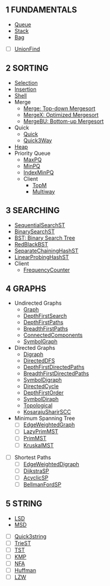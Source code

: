 
## 1 FUNDAMENTALS
  - [Queue](fund/queue.go)
  - [Stack](fund/stack.go)
  - [Bag](fund/bag.go)
  - [ ] [UnionFind](#)
## 2 SORTING
  - [Selection](sorting/selection.go)
  - [Insertion](sorting/insertion.go)
  - [Shell](sorting/shell.go)
  - Merge
    - [Merge: Top-down Mergesort](sorting/merge.go)
    - [MergeX: Optimized Mergesort](sorting/mergex.go)
    - [MergeBU: Bottom-up Mergesort](sorting/merge_bu.go)
  - Quick
    - [Quick](sorting/quick.go)
    - [Quick3Way](sorting/quick_3way.go)
  - [Heap](sorting/heap.go)
  - Priority Queue
    - [MaxPQ](sorting/pq/max_pq.go)
    - [MinPQ](sorting/pq/min_pq.go)
    - [IndexMinPQ](sorting/pq/min_index_pq.go)
    - Client
      - [TopM](sorting/pq/example_topm_test.go)
      - [Multiway](sorting/pq/example_index_pq_test.go)
## 3 SEARCHING
  - [SequentialSearchST](searching/sequential_search.go)
  - [BinarySearchST](searching/binary_search.go)
  - [BST: Binary Search Tree](searching/bst.go)
  - [RedBlackBST](searching/red_black_bst.go)
  - [SeparateChainingHashST](searching/separate_chaining_hash_st.go)
  - [LinearProbingHashST](searching/linear_probing_hash_st.go)
  - Client
    - [FrequencyCounter](searching/example_frequency_test.go)
## 4 GRAPHS
  - Undirected Graphs
    - [Graph](graphs/graph.go)
    - [DepthFirstSearch](graphs/depth_first_search.go)
    - [DepthFirstPaths](graphs/depth_first_paths.go)
    - [BreadthFirstPaths](graphs/breadth_first_paths.go)
    - [ConnectedComponents](graphs/connected_components.go)
    - [SymbolGraph](graphs/symbol_graph.go)
  - Directed Graphs
    - [Digraph](graphs/digraph.go)
    - [DirectedDFS](graphs/directed_dfs.go)
    - [DepthFirstDirectedPaths](graphs/depth_first_directed_paths.go)
    - [BreadthFirstDirectedPaths](graphs/breadth_first_directed_paths.go)
    - [SymbolDigraph](graphs/symbol_graph.go)
    - [DirectedCycle](graphs/directed_cycle.go)
    - [DepthFirstOrder](graphs/depth_first_order.go)
    - [SymbolDiraph](graphs/symbol_digraph.go)
    - [Topological](graphs/topological.go)
    - [KosarajuSharirSCC](graphs/kosaraju_sharir_scc.go)
  - Minimum Spanning Tree
    - [ ] [EdgeWeightedGraph](#)
    - [ ] [LazyPrimMST](#)
    - [ ] [PrimMST](#)
    - [ ] [KruskalMST](#)
  - [ ] Shortest Paths
    - [ ] [EdgeWeightedDigraph](#)
    - [ ] [DijkstraSP](#)
    - [ ] [AcyclicSP](#)
    - [ ] [BellmanFordSP](#)
## 5 STRING
  - [LSD](strings/lsd.go)
  - [MSD](strings/msd.go)
  - [ ] [Quick3string](#)
  - [ ] [TrieST](#)
  - [ ] [TST](#)
  - [ ] [KMP](#)
  - [ ] [NFA](#)
  - [ ] [Huffman](#)
  - [ ] [LZW](#)

